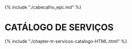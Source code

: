 {% include "./cabecalho_epc.md" %}
# CATÁLOGO DE SERVIÇOS

{% include "./chapter-tr-servicos-catalogo-HTML.html" %}


